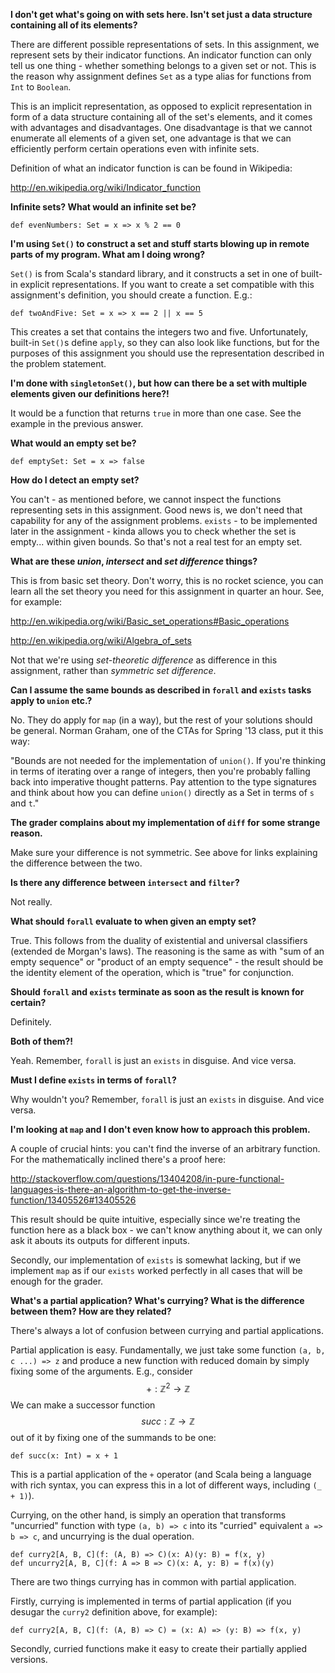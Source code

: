 **I don't get what's going on with sets here. Isn't set just a data structure containing all of its elements?**

There are different possible representations of sets. In this assignment, we represent sets by their indicator functions. An indicator function can only tell us one thing - whether something belongs to a given set or not. This is the reason why assignment defines `Set` as a type alias for functions from `Int` to `Boolean`.

This is an implicit representation, as opposed to explicit representation in form of a data structure containing all of the set's elements, and it comes with advantages and disadvantages. One disadvantage is that we cannot enumerate all elements of a given set, one advantage is that we can efficiently perform certain operations even with infinite sets.

Definition of what an indicator function is can be found in Wikipedia:

http://en.wikipedia.org/wiki/Indicator_function

**Infinite sets? What would an infinite set be?**

    def evenNumbers: Set = x => x % 2 == 0

**I'm using `Set()` to construct a set and stuff starts blowing up in remote parts of my program. What am I doing wrong?**

`Set()` is from Scala's standard library, and it constructs a set in one of built-in explicit representations. If you want to create a set compatible with this assignment's definition, you should create a function. E.g.:

    def twoAndFive: Set = x => x == 2 || x == 5

This creates a set that contains the integers two and five. Unfortunately, built-in `Set()`s define `apply`, so they can also look like functions, but for the purposes of this assignment you should use the representation described in the problem statement.

**I'm done with `singletonSet()`, but how can there be a set with multiple elements given our definitions here?!**

It would be a function that returns `true` in more than one case. See the example in the previous answer.

**What would an empty set be?**

    def emptySet: Set = x => false

**How do I detect an empty set?**

You can't - as mentioned before, we cannot inspect the functions representing sets in this assignment. Good news is, we don't need that capability for any of the assignment problems. `exists` - to be implemented later in the assignment - kinda allows you to check whether the set is empty... within given bounds. So that's not a real test for an empty set.

**What are these *union*, *intersect* and *set difference* things?**

This is from basic set theory. Don't worry, this is no rocket science, you can learn all the set theory you need for this assignment in quarter an hour. See, for example:

http://en.wikipedia.org/wiki/Basic_set_operations#Basic_operations

http://en.wikipedia.org/wiki/Algebra_of_sets

Not that we're using *set-theoretic difference* as difference in this assignment, rather than *symmetric set difference*.

**Can I assume the same bounds as described in `forall` and `exists` tasks apply to `union` etc.?**

No. They do apply for `map` (in a way), but the rest of your solutions should be general. Norman Graham, one of the CTAs for Spring '13 class, put it this way:

"Bounds are not needed for the implementation of `union()`. If you're thinking in terms of iterating over a range of integers, then you're probably falling back into imperative thought patterns. Pay attention to the type signatures and think about how you can define `union()` directly as a Set in terms of `s` and `t`."

**The grader complains about my implementation of `diff` for some strange reason.**

Make sure your difference is not symmetric. See above for links explaining the difference between the two.

**Is there any difference between `intersect` and `filter`?**

Not really.

**What should `forall` evaluate to when given an empty set?**

True. This follows from the duality of existential and universal classifiers (extended de Morgan's laws). The reasoning is the same as with "sum of an empty sequence" or "product of an empty sequence" - the result should be the identity element of the operation, which is "true" for conjunction.

**Should `forall` and `exists` terminate as soon as the result is known for certain?**

Definitely.

**Both of them?!**

Yeah. Remember, `forall` is just an `exists` in disguise. And vice versa.

**Must I define `exists` in terms of `forall`?**

Why wouldn't you? Remember, `forall` is just an `exists` in disguise. And vice versa.

**I'm looking at `map` and I don't even know how to approach this problem.**

A couple of crucial hints: you can't find the inverse of an arbitrary function. For the mathematically inclined there's a proof here:

http://stackoverflow.com/questions/13404208/in-pure-functional-languages-is-there-an-algorithm-to-get-the-inverse-function/13405526#13405526

This result should be quite intuitive, especially since we're treating the function here as a black box - we can't know anything about it, we can only ask it abouts its outputs for different inputs.

Secondly, our implementation of `exists` is somewhat lacking, but if we implement `map` as if our `exists` worked perfectly in all cases that will be enough for the grader.

**What's a partial application? What's currying? What is the difference between them? How are they related?**

There's always a lot of confusion between currying and partial applications.

Partial application is easy. Fundamentally, we just take some function `(a, b, c ...) => z` and produce a new function with reduced domain by simply fixing some of the arguments. E.g., consider $$+: \mathbb{Z}^2 \to \mathbb{Z}$$ We can make a successor function $$succ: \mathbb{Z} \to \mathbb{Z}$$ out of it by fixing one of the summands to be one:

    def succ(x: Int) = x + 1

This is a partial application of the `+` operator (and Scala being a language with rich syntax, you can express this in a lot of different ways, including `(_ + 1)`).

Currying, on the other hand, is simply an operation that transforms "uncurried" function with type `(a, b) => c` into its "curried" equivalent `a => b => c`, and uncurrying is the dual operation.

    def curry2[A, B, C](f: (A, B) => C)(x: A)(y: B) = f(x, y)
    def uncurry2[A, B, C](f: A => B => C)(x: A, y: B) = f(x)(y)

There are two things currying has in common with partial application.

Firstly, currying is implemented in terms of partial application (if you desugar the `curry2` definition above, for example):

    def curry2[A, B, C](f: (A, B) => C) = (x: A) => (y: B) => f(x, y)

Secondly, curried functions make it easy to create their partially applied versions.
